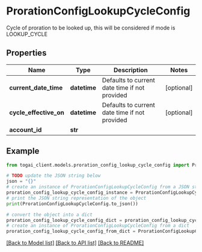 # ProrationConfigLookupCycleConfig

Cycle of proration to be looked up, this will be considered if mode is LOOKUP_CYCLE

## Properties

Name | Type | Description | Notes
------------ | ------------- | ------------- | -------------
**current_date_time** | **datetime** | Defaults to current date time if not provided | [optional] 
**cycle_effective_on** | **datetime** | Defaults to current date time if not provided | [optional] 
**account_id** | **str** |  | 

## Example

```python
from togai_client.models.proration_config_lookup_cycle_config import ProrationConfigLookupCycleConfig

# TODO update the JSON string below
json = "{}"
# create an instance of ProrationConfigLookupCycleConfig from a JSON string
proration_config_lookup_cycle_config_instance = ProrationConfigLookupCycleConfig.from_json(json)
# print the JSON string representation of the object
print(ProrationConfigLookupCycleConfig.to_json())

# convert the object into a dict
proration_config_lookup_cycle_config_dict = proration_config_lookup_cycle_config_instance.to_dict()
# create an instance of ProrationConfigLookupCycleConfig from a dict
proration_config_lookup_cycle_config_from_dict = ProrationConfigLookupCycleConfig.from_dict(proration_config_lookup_cycle_config_dict)
```
[[Back to Model list]](../README.md#documentation-for-models) [[Back to API list]](../README.md#documentation-for-api-endpoints) [[Back to README]](../README.md)


